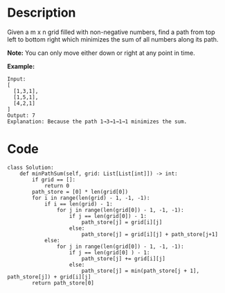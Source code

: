 # Description
Given a m x n grid filled with non-negative numbers, find a path from top left to bottom right which minimizes the sum of all numbers along its path.

**Note:** You can only move either down or right at any point in time.

**Example:**
```
Input:
[
  [1,3,1],
  [1,5,1],
  [4,2,1]
]
Output: 7
Explanation: Because the path 1→3→1→1→1 minimizes the sum.
```
# Code
```python3
class Solution:
    def minPathSum(self, grid: List[List[int]]) -> int:
        if grid == []:
            return 0
        path_store = [0] * len(grid[0])
        for i in range(len(grid) - 1, -1, -1):
            if i == len(grid) - 1:
                for j in range(len(grid[0]) - 1, -1, -1):
                    if j == len(grid[0]) - 1:
                        path_store[j] = grid[i][j]
                    else:
                        path_store[j] = grid[i][j] + path_store[j+1]
            else:
                for j in range(len(grid[0]) - 1, -1, -1):
                    if j == len(grid[0] ) - 1:
                        path_store[j] += grid[i][j]
                    else:
                        path_store[j] = min(path_store[j + 1], path_store[j]) + grid[i][j]
        return path_store[0]
```
